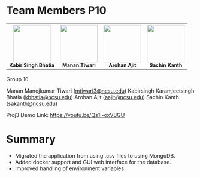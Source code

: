 <h1>Team Members P10 </h1>

  <table>
    <tr>
        <td align="center"><a href="https://github.com/KabirSinghBhatia"><img src="https://avatars.githubusercontent.com/u/50238787?v=4" width="100px;" alt=""/><br /><sub><b>Kabir Singh Bhatia</b></sub></a><br /></td>
      <td align="center"><a href="https://github.com/manan-T"><img src="https://avatars.githubusercontent.com/u/56309252?v=4" width="100px;" alt=""/><br /><sub><b>Manan Tiwari</b></sub></a></td>
    <td align="center"><a href="https://github.com/arohanajit"><img src="https://avatars.githubusercontent.com/u/44292004?v=4" width="100px;" alt=""/><br /><sub><b>Arohan Ajit</b></sub></a><br /></td>
      <td align="center"><a href="https://github.com/sachinak"><img src="https://avatars.githubusercontent.com/u/29055768?v=4" width="100px;" alt=""/><br /><sub><b>Sachin Kanth</b></sub></a><br /></td>
    </tr>
  </table>

  Group 10

Manan Manojkumar Tiwari (mtiwari3@ncsu.edu)
Kabirsingh Karamjeetsingh Bhatia (kbhatia@ncsu.edu)
Arohan Ajit (aajit@ncsu.edu)
Sachin Kanth (sakanth@ncsu.edu)

Proj3 Demo Link: https://youtu.be/Qs1I-oxVBGU

# Summary
- Migrated the application from using .csv files to using MongoDB.
- Added docker support and GUI web interface for the database.
- Improved handling of environment variables